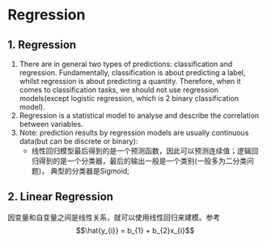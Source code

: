 # Regression  

## 1. Regression

1. There are in general two types of predictions: classification and regression. Fundamentally, classification is about 
predicting a label, whilst regression is about predicting a quantity. Therefore, when it comes to classification tasks, 
we should not use regression models(except logistic regression, which is 2 binary classification model).
2. Regression is a statistical model to analyse and describe the correlation between variables.
3. Note: prediction results by regression models are usually continuous data(but can be discrete or binary):
    * 线性回归模型最后得到的是一个预测函数，因此可以预测连续值；逻辑回归得到的是一个分类器，最后的输出一般是一个类别(一般多为二分类问题)，
   典型的分类器是Sigmoid;


## 2. Linear Regression  
 
因变量和自变量之间是线性关系，就可以使用线性回归来建模。参考
$$\hat{y_{i}} = b_{1} + b_{2}x_{i}$$

